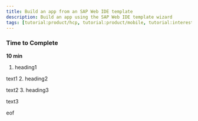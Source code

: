 ```yaml
---
title: Build an app from an SAP Web IDE template
description: Build an app using the SAP Web IDE template wizard
tags: [tutorial:product/hcp, tutorial:product/mobile, tutorial:interest/gettingstarted]
---
```


### Time to Complete
**10 min**

1. heading1

text1
2. heading2

text2
3. heading3

text3

eof
